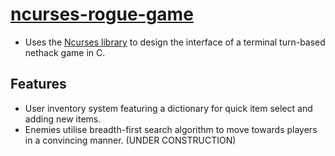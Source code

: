 # [ncurses-rogue-game](https://github.com/ktan46/ncurses-rogue-game)
* Uses the [Ncurses library](https://en.wikipedia.org/wiki/Ncurses) to design the interface of a terminal turn-based nethack game in C. 
## Features
* User inventory system featuring a dictionary for quick item select and adding new items. 
* Enemies utilise breadth-first search algorithm to move towards players in a convincing manner. (UNDER CONSTRUCTION)

